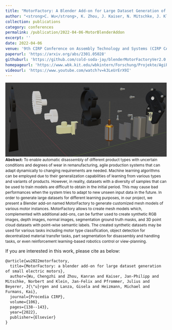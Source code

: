 ```yaml
---
title: "MotorFactory: A Blender Add-on for Large Dataset Generation of Small Electric Motors"
author: "<strong>C. Wu</strong>, K. Zhou, J. Kaiser, N. Mitschke, J. Klein, J. Pfrommer, J. Beyerer, G. Lanza, M. Heizmann, K. Furmans"
collection: publications
category: conferences
permalink: /publication/2022-04-06-MotorBlenderAddon
excerpt: ''
date: 2022-04-06
venue: '9th CIRP Conference on Assembly Technology and Systems (CIRP CATS)'
paperurl: 'https://arxiv.org/abs/2301.05028'
githuburl: 'https://github.com/cold-soda-jay/blenderMotorFactoryVer2.0'
homepageurl: 'https://www.wbk.kit.edu/wbkintern/Forschung/Projekte/AgiProbot/?site=home'
videourl: 'https://www.youtube.com/watch?v=k3LeUrErX9I'
---
```


<img src="../images/teasers/teaser_MotorBlenderAddon.png" alt="teaser_APES" style="display: block; margin: auto;">

<span style="font-size: 0.85em;">
<b>Abstract:</b> To enable automatic disassembly of different product types with uncertain conditions and degrees of wear in remanufacturing, agile production systems that can adapt dynamically to changing requirements are needed. Machine learning algorithms can be employed due to their generalization capabilities of learning from various types and variants of products. However, in reality, datasets with a diversity of samples that can be used to train models are difficult to obtain in the initial period. This may cause bad performances when the system tries to adapt to new unseen input data in the future. In order to generate large datasets for different learning purposes, in our project, we present a Blender add-on named MotorFactory to generate customized mesh models of various motor instances. MotorFactory allows to create mesh models which, complemented with additional add-ons, can be further used to create synthetic RGB images, depth images, normal images, segmentation ground truth masks, and 3D point cloud datasets with point-wise semantic labels. The created synthetic datasets may be used for various tasks including motor type classification, object detection for decentralized material transfer tasks, part segmentation for disassembly and handling tasks, or even reinforcement learning-based robotics control or view-planning.
</span>

If you are interested in this work, please cite as below:

```text
@article{wu2022motorfactory,
  title={MotorFactory: a blender add-on for large dataset generation of small electric motors},
  author={Wu, Chengzhi and Zhou, Kanran and Kaiser, Jan-Philipp and Mitschke, Norbert and Klein, Jan-Felix and Pfrommer, Julius and Beyerer, J{\"u}rgen and Lanza, Gisela and Heizmann, Michael and Furmans, Kai},
  journal={Procedia CIRP},
  volume={106},
  pages={138--143},
  year={2022},
  publisher={Elsevier}
}
```
